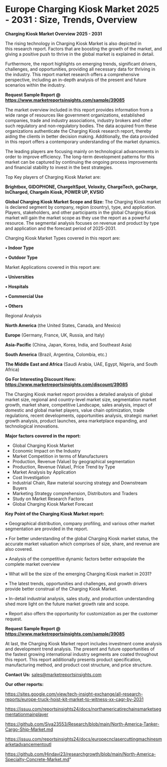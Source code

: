 # Europe Charging Kiosk Market 2025 - 2031 : Size, Trends, Overview

<Strong> Charging Kiosk Market Overview 2025 - 2031</strong>

The rising technology in Charging Kiosk Market is also depicted in this research report. Factors that are boosting the growth of the market, and giving a positive push to thrive in the global market is explained in detail.

Furthermore, the report highlights on emerging trends, significant drivers, challenges, and opportunities, providing all necessary data for thriving in the industry. This report market research offers a comprehensive perspective, including an in-depth analysis of the present and future scenarios within the industry.

<strong>Request Sample Report @ <a href=https://www.marketreportsinsights.com/sample/39085>https://www.marketreportsinsights.com/sample/39085</a></strong>

The market overview included in this report provides information from a wide range of resources like government organizations, established companies, trade and industry associations, industry brokers and other such regulatory and non-regulatory bodies. The data acquired from these organizations authenticate the Charging Kiosk research report, thereby aiding the clients in better decision making. Additionally, the data provided in this report offers a contemporary understanding of the market dynamics.

The leading players are focusing mainly on technological advancements in order to improve efficiency. The long-term development patterns for this market can be captured by continuing the ongoing process improvements and financial stability to invest in the best strategies.

Top Key players of Charging Kiosk Market are:

<strong>Brightbox, GIDOPHONE, ChargeItSpot, Veloxity, ChargeTech, goCharge, InCharged, ChargeIn Kiosk, POWER UP, KVSIO</strong>

<strong><b>Global Charging Kiosk Market Scope and Size:</b></strong>
The Charging Kiosk market is declared segment by company, region (country), type, and application. Players, stakeholders, and other participants in the global Charging Kiosk market will gain the market scope as they use the report as a powerful resource. The segmental analysis focuses on revenue and product by type and application and the forecast period of 2025-2031.

Charging Kiosk Market Types covered in this report are:

<strong>•  Indoor Type

•  Outdoor Type</strong>

Market Applications covered in this report are:

<strong>•  Universities

•  Hospitals

•  Commercial Use

•  Others</strong> 

Regional Analysis

<strong>North America</strong> (the United States, Canada, and Mexico)

<strong>Europe</strong> (Germany, France, UK, Russia, and Italy)

<strong>Asia-Pacific</strong> (China, Japan, Korea, India, and Southeast Asia)

<strong>South America</strong> (Brazil, Argentina, Colombia, etc.)

<strong>The Middle East and Africa</strong> (Saudi Arabia, UAE, Egypt, Nigeria, and South Africa)

<strong>Go For Interesting Discount Here: <a href=https://www.marketreportsinsights.com/discount/39085>https://www.marketreportsinsights.com/discount/39085</a></strong>

The Charging Kiosk market report provides a detailed analysis of global market size, regional and country-level market size, segmentation market growth, market share, competitive Landscape, sales analysis, impact of domestic and global market players, value chain optimization, trade regulations, recent developments, opportunities analysis, strategic market growth analysis, product launches, area marketplace expanding, and technological innovations.

<strong><b>Major factors covered in the report:</b></strong>
<ul>
  <li>Global Charging Kiosk Market </li>
  <li>Economic Impact on the Industry</li>
  <li>Market Competition in terms of Manufacturers</li>
  <li>Production, Revenue (Value) by geographical segmentation</li>
  <li>Production, Revenue (Value), Price Trend by Type</li>
  <li>Market Analysis by Application</li>
  <li>Cost Investigation</li>
  <li>Industrial Chain, Raw material sourcing strategy and Downstream Buyers</li>
  <li>Marketing Strategy comprehension, Distributors and Traders</li>
  <li>Study on Market Research Factors</li>
  <li>Global Charging Kiosk Market Forecast</li>
</ul>

<strong><b>Key Point of the Charging Kiosk Market report:</b></strong>

• Geographical distribution, company profiling, and various other market segmentation are provided in the report.

• For better understanding of the global Charging Kiosk market status, the accurate market valuation which comprises of size, share, and revenue are also covered.

• Analysis of the competitive dynamic factors better extrapolate the complete market overview

• What will be the size of the emerging Charging Kiosk market in 2031?

• The latest trends, opportunities and challenges, and growth drivers provide better construal of the Charging Kiosk Market.

• In-detail industrial analysis, sales study, and production understanding shed more light on the future market growth rate and scope.

• Report also offers the opportunity for customization as per the customer request.

<strong>Request Sample Report @ <a href=https://www.marketreportsinsights.com/sample/39085>https://www.marketreportsinsights.com/sample/39085</a></strong>

At last, the Charging Kiosk Market report includes investment come analysis and development trend analysis. The present and future opportunities of the fastest growing international industry segments are coated throughout this report. This report additionally presents product specification, manufacturing method, and product cost structure, and price structure.

<strong>Contact Us:</strong>
sales@marketreportsinsights.com

<strong>Our other reports:</strong>

<a href=https://sites.google.com/view/tech-insight-exchange/all-research-reports/europe-truck-hoist-kit-market-to-witness-xx-cagr-by-2031>https://sites.google.com/view/tech-insight-exchange/all-research-reports/europe-truck-hoist-kit-market-to-witness-xx-cagr-by-2031</a>

<a href=https://issuu.com/reportsinsights24/docs/northamericatirechainsmarketsegmentationmainplayer>https://issuu.com/reportsinsights24/docs/northamericatirechainsmarketsegmentationmainplayer</a>

<a href=https://github.com/Siya23553/Research/blob/main/North-America-Tanker-Cargo-Ship-Market.md>https://github.com/Siya23553/Research/blob/main/North-America-Tanker-Cargo-Ship-Market.md</a>

<a href=https://issuu.com/reportsinsights24/docs/europecnclasercuttingmachinesmarketadvancementoutl>https://issuu.com/reportsinsights24/docs/europecnclasercuttingmachinesmarketadvancementoutl</a>

<a href=https://github.com/Hindavi23/researchgrowth/blob/main/North-America-Specialty-Concrete-Market.md>https://github.com/Hindavi23/researchgrowth/blob/main/North-America-Specialty-Concrete-Market.md</a>"
